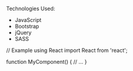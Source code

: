Technologies Used:
- JavaScript
- Bootstrap
- jQuery
- SASS

// Example using React
import React from 'react';

function MyComponent() {
  // ...
}
